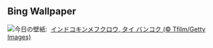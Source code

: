 ## Bing Wallpaper
![](https://www.bing.com/th?id=OHR.SpottedOwlet_JA-JP9234740493_UHD.jpg&w=1000)今日の壁紙: &nbsp;[インドコキンメフクロウ, タイ バンコク (© Tfilm/Getty Images)](https://www.bing.com/th?id=OHR.SpottedOwlet_JA-JP9234740493_UHD.jpg)
<br><br/>
